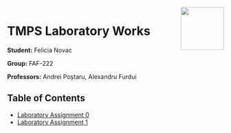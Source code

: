 <img align="right" width="100"  src="https://utm.md/wp-content/uploads/2022/03/utm-logo.svg">

# TMPS Laboratory Works

**Student:** Felicia Novac

**Group:** FAF-222

**Professors:** Andrei Poștaru, Alexandru Furdui

## Table of Contents
- [Laboratory Assignment 0](src/Laboratory_0/laboratory_0.md)
- [Laboratory Assignment 1](src/Laboratory_1/laboratory_1.md)

